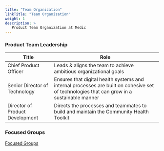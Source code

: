 ```yaml
---
title: "Team Organization"
linkTitle: "Team Organization"
weight: 1
description: >
   Product Team Organization at Medic
---
```



### Product Team Leadership 
|Title|Role|
|--|--|
|Chief Product Officer|Leads & aligns the team to achieve ambitious organizational goals|
|Senior Director of Technology|Ensures that digital health systems and internal processes are built on cohesive set of technologies that can grow in a sustainable manner|
|Director of Product Development|Directs the processes and teammates to build and maintain the Community Health Toolkit|

### Focused Groups
[Focused Groups](/contribute/medic/product-development-process/focused-groups)
